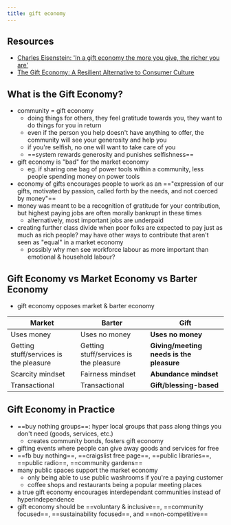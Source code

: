 ```yaml
---
title: gift economy
---
```


## Resources

- [Charles Eisenstein: 'In a gift economy the more you give, the richer you are'](https://www.youtube.com/watch?v=6S1egXWYwXo&ab_channel=TheGuardian)
- [The Gift Economy: A Resilient Alternative to Consumer Culture](https://youtu.be/AnoUKw-aCys?si=cxIbyYWsa4C7rRt5)

## What is the Gift Economy?

- community = gift economy
  - doing things for others, they feel gratitude towards you, they want to do things for you in return
  - even if the person you help doesn't have anything to offer, the community will see your generosity and help you
  - if you're selfish, no one will want to take care of you
  - ==system rewards generosity and punishes selfishness==
- gift economy is "bad" for the market economy
  - eg. if sharing one bag of power tools within a community, less people spending money on power tools
- economy of gifts encourages people to work as an =="expression of our gifts, motivated by passion, called forth by the needs, and not coerced by money"==
- money was meant to be a recognition of gratitude for your contribution, but highest paying jobs are often morally bankrupt in these times
  - alternatively, most important jobs are underpaid
- creating further class divide when poor folks are expected to pay just as much as rich people? may have other ways to contribute that aren't seen as "equal" in a market economy
  - possibly why men see workforce labour as more important than emotional & household labour?

## Gift Economy vs Market Economy vs Barter Economy

- gift economy opposes market & barter economy

| Market                                 | Barter                                 | **Gift**                                 |
| -------------------------------------- | -------------------------------------- | ---------------------------------------- |
| Uses money                             | Uses no money                          | **Uses no money**                        |
| Getting stuff/services is the pleasure | Getting stuff/services is the pleasure | **Giving/meeting needs is the pleasure** |
| Scarcity mindset                       | Fairness mindset                       | **Abundance mindset**                    |
| Transactional                          | Transactional                          | **Gift/blessing-based**                  |

## Gift Economy in Practice

- ==buy nothing groups==: hyper local groups that pass along things you don't need (goods, services, etc.)
  - creates community bonds, fosters gift economy
- gifting events where people can give away goods and services for free
- ==fb buy nothing==, ==craigslist free page==, ==public libraries==, ==public radio==, ==community gardens==
- many public spaces support the market economy
  - only being able to use public washrooms if you're a paying customer
  - coffee shops and restaurants being a popular meeting places
- a true gift economy encourages interdependant communities instead of hyperindependence
- gift economy should be ==voluntary & inclusive==, ==community focused==, ==sustainability focused==, and ==non-competitive==

